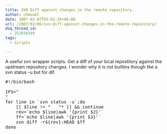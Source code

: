 ```yaml
---
title: SVN Diff against changes in the remote repository.
author: chmouel
date: 2007-02-07T03:02:26+00:00
url: /2007/02/06/svn-diff-against-changes-in-the-remote-repository/
dsq_thread_id:
  - 252039349
tags:
  - Scripts

---
```

A useful svn wrapper scripts. Get a diff of your local repostitory against the upstream repository changes. I wonder why it is not builtins though like a svn status -u but for dif.

<pre lang="bash">#!/bin/bash

IFS="
"
for line in `svn status -u`;do
    [[ $line != "   "* ]] && continue
    rev=`echo $line|awk '{print $2}'`
    ff=`echo $line|awk '{print $3}'`
    svn diff -r${rev}:HEAD $ff
done
</pre>